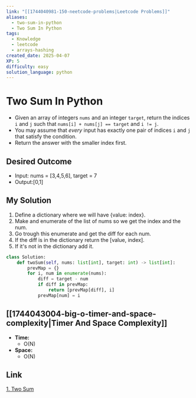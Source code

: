 ```yaml
---
link: "[[1744040981-150-neetcode-problems|Leetcode Problems]]"
aliases:
  - two-sum-in-python
  - Two Sum In Python
tags:
  - Knowledge
  - leetcode
  - arrays-hashing
created_date: 2025-04-07
XP: 5
difficulty: easy
solution_language: python
---
```

# Two Sum In Python
- Given an array of integers `nums` and an integer `target`, return the indices `i` and `j` such that `nums[i] + nums[j] == target` and `i != j`.
- You may assume that *every* input has exactly one pair of indices `i` and `j` that satisfy the condition.
- Return the answer with the smaller index first.
## Desired Outcome
- Input: nums = [3,4,5,6], target = 7
- Output:[0,1]
## My Solution
1. Define a dictionary where we will have {value: index}.
2. Make and enumerate of the list of nums so we get the index and the num.
3. Go trough this enumerate and get the diff for each num.
4. If the diff is in the dictionary return the [value, index].
5. If it's not in the dictionary add it.
```python
class Solution:
	def twoSum(self, nums: list[int], target: int) -> list[int]:
		prevMap = {}
		for i, num in enumerate(nums):
			diff = target - num
			if diff in prevMap:
				return [prevMap[diff], i]
			prevMap[num] = i
```
## [[1744043004-big-o-timer-and-space-complexity|Timer And Space Complexity]]
- **Time:**
	- O(N)
- **Space:**
	- O(N)
## Link
[1. Two Sum](https://leetcode.com/problems/two-sum/)
